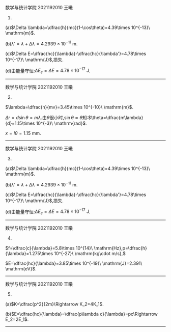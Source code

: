 数学与统计学院 2021192010 王曦

1.

(a)$\Delta \lambda=\dfrac{h}{mc}(1-\cos\theta)=4.39\times 10^{-13}\ \mathrm{m}$.

(b)$\lambda'=\lambda+\Delta\lambda=4.2939\times 10^{-11}\ \mathrm{m}$.

(c)$\Delta E=\dfrac{hc}{\lambda}-\dfrac{hc}{\lambda'}=4.78\times 10^{-17}\ \mathrm{J}$,损失.

(d)由能量守恒:$\Delta E_e=\Delta E=4.78\times 10^{-17}\ \mathrm{J}$.

---

数学与统计学院 2021192010 王曦

2.

$\lambda=\dfrac{h}{mv}=3.45\times 10^{-10}\ \mathrm{m}$.

$\Delta r=d\sin\theta=m\lambda$.由$\theta$很小时,$\sin\theta\approx \theta$知:$\theta=\dfrac{m\lambda}{d}=1.15\times 10^{-3}\ \mathrm{rad}$.

$x=l\theta=1.15\ \mathrm{mm}$.

---

数学与统计学院 2021192010 王曦

3.

(a)$\Delta \lambda=\dfrac{h}{mc}(1-\cos\theta)=4.39\times 10^{-13}\ \mathrm{m}$.

(b)$\lambda'=\lambda+\Delta\lambda=4.2939\times 10^{-11}\ \mathrm{m}$.

(c)$\Delta E=\dfrac{hc}{\lambda}-\dfrac{hc}{\lambda'}=4.78\times 10^{-17}\ \mathrm{J}$,损失.

(d)由能量守恒:$\Delta E_e=\Delta E=4.78\times 10^{-17}\ \mathrm{J}$.

---

数学与统计学院 2021192010 王曦

4.

$f=\dfrac{c}{\lambda}=5.8\times 10^{14}\ \mathrm{Hz},p=\dfrac{h}{\lambda}=1.275\times 10^{-27}\ \mathrm{kg\cdot m/s},$

$E=\dfrac{hc}{\lambda}=3.85\times 10^{-19}\ \mathrm{J}=2.391\ \mathrm{eV}$.

---

数学与统计学院 2021192010 王曦

5.

(a)$K=\dfrac{p^2}{2m}\Rightarrow K_2=4K_1$.

(b)$E=\dfrac{hc}{\lambda}=\dfrac{p\lambda c}{\lambda}=pc\Rightarrow E_2=2E_1$.

---


